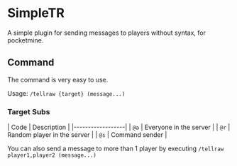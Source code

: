 # SimpleTR
A simple plugin for sending messages to players without syntax, for pocketmine.

## Command

The command is very easy to use.

Usage: `/tellraw {target} (message...)`

### Target Subs

| Code | Description |
|------------------|
| `@a` | Everyone in the server |
| `@r` | Random player in the server |
| `@s` | Command sender |

You can also send a message to more than 1 player by executing `/tellraw player1,player2 (message...)`
 
